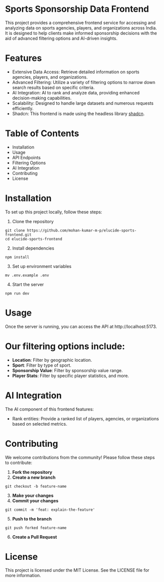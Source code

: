 # Sports Sponsorship Data Frontend

This project provides a comprehensive frontend service for accessing and analyzing data on sports agencies, players, and organizations across India. It is designed to help clients make informed sponsorship decisions with the aid of advanced filtering options and AI-driven insights.

# Features

+ Extensive Data Access: Retrieve detailed information on sports agencies, players, and organizations.
+ Advanced Filtering: Utilize a variety of filtering options to narrow down search results based on specific criteria.
+ AI Integration: AI to rank and analyze data, providing enhanced decision-making capabilities.
+ Scalability: Designed to handle large datasets and numerous requests efficiently.
+ Shadcn: This frontend is made using the headless library [shadcn](https://ui.shadcn.com/).

# Table of Contents

+ Installation
+ Usage
+ API Endpoints
+ Filtering Options
+ AI Integration
+ Contributing
+ License

# Installation

To set up this project locally, follow these steps:

1. Clone the repository

```
git clone https://github.com/mohan-kumar-m-p/elucide-sports-frontend.git
cd elucide-sports-frontend
```

2. Install dependencies

```
npm install
```

3. Set up environment variables

```
mv .env.example .env
```

4. Start the server

```
npm run dev
```

# Usage

Once the server is running, you can access the API at http://localhost:5173.

# Our filtering options include:

+ **Location**: Filter by geographic location.
+ **Sport**: Filter by type of sport.
+ **Sponsorship Value**: Filter by sponsorship value range.
+ **Player Stats**: Filter by specific player statistics, and more.

# AI Integration

The AI component of this frontend features:

+ Rank entities: Provide a ranked list of players, agencies, or organizations based on selected metrics.

# Contributing

We welcome contributions from the community! Please follow these steps to contribute:

1. **Fork the repository**
2. **Create a new branch**

```
git checkout -b feature-name
```

3. **Make your changes**
4. **Commit your changes**

```
git commit -m 'feat: explain-the-feature'
```

5. **Push to the branch**

```
git push forked feature-name
```

6. **Create a Pull Request**

# License

This project is licensed under the MIT License. See the LICENSE file for more information.